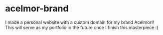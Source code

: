 # acelmor-brand
I made a personal website with a custom domain for my brand Acelmor!! This will serve as my portfolio in the future once I finish this masterpiece :)
